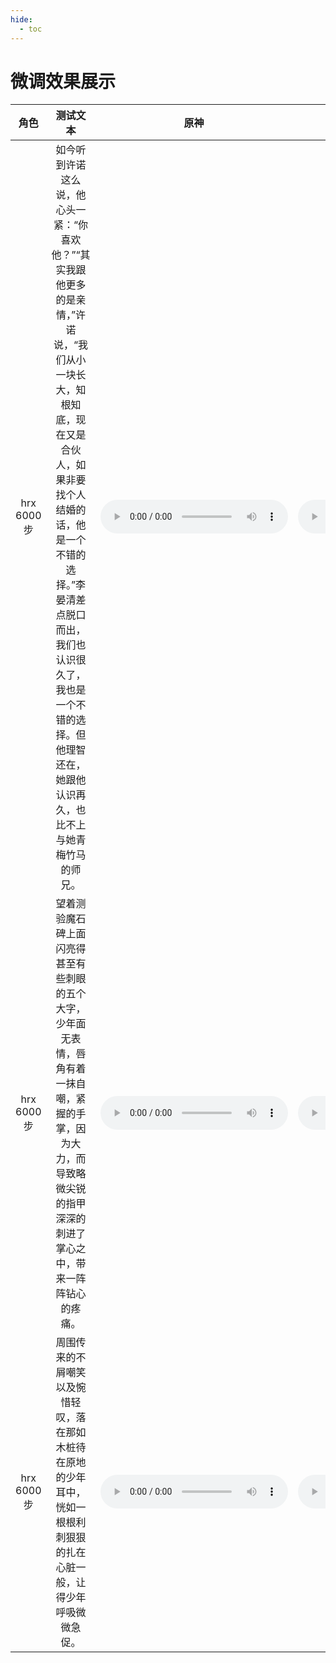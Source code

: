 ```yaml
---
hide:
  - toc
---
```

# 微调效果展示

|  角色  | 测试文本  |   原神  |   原神+xmla |
|:----------------------------:|:---------:|:----------------:|:---------------------:|
| hrx 6000步| 如今听到许诺这么说，他心头一紧：“你喜欢他？”“其实我跟他更多的是亲情，”许诺说，“我们从小一块长大，知根知底，现在又是合伙人，如果非要找个人结婚的话，他是一个不错的选择。”李晏清差点脱口而出，我们也认识很久了，我也是一个不错的选择。但他理智还在，她跟他认识再久，也比不上与她青梅竹马的师兄。| <audio controls><source src="https://lunar333.github.io/vits-compare/audio/7.wav" type="audio/mpeg"></audio> | <audio controls><source src="https://lunar333.github.io/vits-compare/audio/7_clean.wav" type="audio/mpeg"></audio> |
| hrx 6000步| 望着测验魔石碑上面闪亮得甚至有些刺眼的五个大字，少年面无表情，唇角有着一抹自嘲，紧握的手掌，因为大力，而导致略微尖锐的指甲深深的刺进了掌心之中，带来一阵阵钻心的疼痛。| <audio controls><source src="https://lunar333.github.io/vits-compare/audio/8.wav" type="audio/mpeg"></audio> | <audio controls><source src="https://lunar333.github.io/vits-compare/audio/8_clean.wav" type="audio/mpeg"></audio> |
| hrx 6000步| 周围传来的不屑嘲笑以及惋惜轻叹，落在那如木桩待在原地的少年耳中，恍如一根根利刺狠狠的扎在心脏一般，让得少年呼吸微微急促。| <audio controls><source src="https://lunar333.github.io/vits-compare/audio/9.wav" type="audio/mpeg"></audio> | <audio controls><source src="https://lunar333.github.io/vits-compare/audio/9_clean.wav" type="audio/mpeg"></audio>|